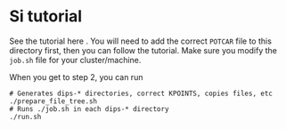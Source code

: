 # Si tutorial

See the tutorial here <add link>. You will need to add the correct `POTCAR` file to this directory first, then you can follow the tutorial. Make sure you modify the `job.sh` file for your cluster/machine.

When you get to step 2, you can run
```
# Generates dips-* directories, correct KPOINTS, copies files, etc
./prepare_file_tree.sh 
# Runs ./job.sh in each dips-* directory
./run.sh
```